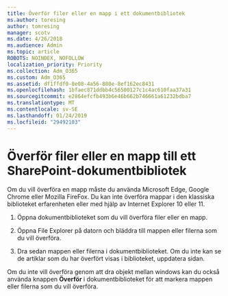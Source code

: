 ```yaml
---
title: Överför filer eller en mapp i ett dokumentbibliotek
ms.author: toresing
author: tomresing
manager: scotv
ms.date: 4/26/2018
ms.audience: Admin
ms.topic: article
ROBOTS: NOINDEX, NOFOLLOW
localization_priority: Priority
ms.collection: Adm_O365
ms.custom: Adm_O365
ms.assetid: df1ffdf0-8e08-4a56-880e-8ef162ec8431
ms.openlocfilehash: 1bfaec871ddbb4c56500127c1c4ac610faa37a31
ms.sourcegitcommit: e2864efcfb493b6e46b662b746661a61232bdba7
ms.translationtype: MT
ms.contentlocale: sv-SE
ms.lasthandoff: 01/24/2019
ms.locfileid: "29492103"
---
```

# <a name="upload-a-folder-or-files-to-a-sharepoint-document-library"></a>Överför filer eller en mapp till ett SharePoint-dokumentbibliotek

Om du vill överföra en mapp måste du använda Microsoft Edge, Google Chrome eller Mozilla FireFox. Du kan inte överföra mappar i den klassiska biblioteket erfarenheten eller med hjälp av Internet Explorer 10 eller 11.
  
1. Öppna dokumentbiblioteket som du vill överföra filer eller en mapp.
    
2. Öppna File Explorer på datorn och bläddra till mappen eller filerna som du vill överföra.
    
3. Dra sedan mappen eller filerna i dokumentbiblioteket. Om du inte kan se de artiklar som du har överfört visas i biblioteket, uppdatera sidan. 
    
Om du inte vill överföra genom att dra objekt mellan windows kan du också använda knappen **Överför** i dokumentbiblioteket för att markera mappen eller filerna som du vill överföra. 
  

